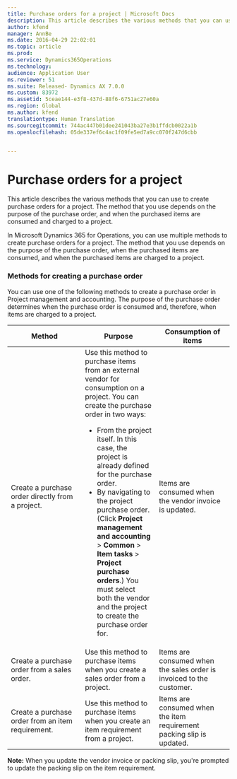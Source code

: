 ```yaml
---
title: Purchase orders for a project | Microsoft Docs
description: This article describes the various methods that you can use to create purchase orders for a project. The method that you use depends on the purpose of the purchase order, and when the purchased items are consumed and charged to a project.
author: kfend
manager: AnnBe
ms.date: 2016-04-29 22:02:01
ms.topic: article
ms.prod: 
ms.service: Dynamics365Operations
ms.technology: 
audience: Application User
ms.reviewer: 51
ms.suite: Released- Dynamics AX 7.0.0
ms.custom: 83972
ms.assetid: 5ceae144-e3f8-437d-88f6-6751ac27e60a
ms.region: Global
ms.author: kfend
translationtype: Human Translation
ms.sourcegitcommit: 744ac447b01dee241043ba27e3b1ffdcb0022a1b
ms.openlocfilehash: 05de337ef6c4ac1f09fe5ed7a9cc070f247d6cbb


---
```


# <a name="purchase-orders-for-a-project"></a>Purchase orders for a project

This article describes the various methods that you can use to create purchase orders for a project. The method that you use depends on the purpose of the purchase order, and when the purchased items are consumed and charged to a project.

In Microsoft Dynamics 365 for Operations, you can use multiple methods to create purchase orders for a project. The method that you use depends on the purpose of the purchase order, when the purchased items are consumed, and when the purchased items are charged to a project.

### <a name="methods-for-creating-a-purchase-order"></a>Methods for creating a purchase order

You can use one of the following methods to create a purchase order in Project management and accounting. The purpose of the purchase order determines when the purchase order is consumed and, therefore, when items are charged to a project.

<table>
<colgroup>
<col width="33%" />
<col width="33%" />
<col width="33%" />
</colgroup>
<thead>
<tr class="header">
<th>Method</th>
<th>Purpose</th>
<th>Consumption of items</th>
</tr>
</thead>
<tbody>
<tr class="odd">
<td>Create a purchase order directly from a project.</td>
<td>Use this method to purchase items from an external vendor for consumption on a project. You can create the purchase order in two ways:
<ul>
<li>From the project itself. In this case, the project is already defined for the purchase order.</li>
<li>By navigating to the project purchase order. (Click <strong>Project management and accounting</strong> &gt; <strong>Common</strong> &gt; <strong>Item tasks</strong> &gt; <strong>Project purchase orders</strong>.) You must select both the vendor and the project to create the purchase order for.</li>
</ul></td>
<td>Items are consumed when the vendor invoice is updated.</td>
</tr>
<tr class="even">
<td>Create a purchase order from a sales order.</td>
<td>Use this method to purchase items when you create a sales order from a project.</td>
<td>Items are consumed when the sales order is invoiced to the customer.</td>
</tr>
<tr class="odd">
<td>Create a purchase order from an item requirement.</td>
<td>Use this method to purchase items when you create an item requirement from a project.</td>
<td>Items are consumed when the item requirement packing slip is updated.</td>
</tr>
</tbody>
</table>

**Note:** When you update the vendor invoice or packing slip, you're prompted to update the packing slip on the item requirement.




<!--HONumber=Feb17_HO3-->


